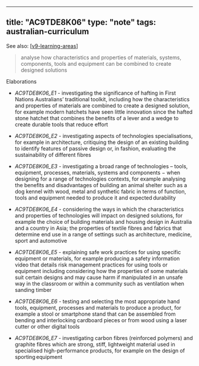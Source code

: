 
---
title: "AC9TDE8K06"
type: "note"
tags: australian-curriculum
---

See also: [[v9-learning-areas]]


> analyse how characteristics and properties of materials, systems, components, tools and equipment can be combined to create designed solutions

Elaborations


- _AC9TDE8K06_E1_ - investigating the significance of hafting in First Nations Australians’ traditional toolkit, including how the characteristics and properties of materials are combined to create a designed solution, for example modern hatchets have seen little innovation since the hafted stone hatchet that combines the benefits of a lever and a wedge to create durable tools that reduce effort

- _AC9TDE8K06_E2_ - investigating aspects of technologies specialisations, for example in architecture, critiquing the design of an existing building to identify features of passive design or, in fashion, evaluating the sustainability of different fibres

- _AC9TDE8K06_E3_ - investigating a broad range of technologies – tools, equipment, processes, materials, systems and components − when designing for a range of technologies contexts, for example analysing the benefits and disadvantages of building an animal shelter such as a dog kennel with wood, metal and synthetic fabric in terms of function, tools and equipment needed to produce it and expected durability

- _AC9TDE8K06_E4_ - considering the ways in which the characteristics and properties of technologies will impact on designed solutions, for example the choice of building materials and housing design in Australia and a country in Asia; the properties of textile fibres and fabrics that determine end use in a range of settings such as architecture, medicine, sport and automotive

- _AC9TDE8K06_E5_ - explaining safe work practices for using specific equipment or materials, for example producing a safety information video that details risk management practices for using tools or equipment including considering how the properties of some materials suit certain designs and may cause harm if manipulated in an unsafe way in the classroom or within a community such as ventilation when sanding timber

- _AC9TDE8K06_E6_ - testing and selecting the most appropriate hand tools, equipment, processes and materials to produce a product, for example a stool or smartphone stand that can be assembled from bending and interlocking cardboard pieces or from wood using a laser cutter or other digital tools

- _AC9TDE8K06_E7_ - investigating carbon fibres (reinforced polymers) and graphite fibres which are strong, stiff, lightweight material used in specialised high-performance products, for example on the design of sporting equipment

[//begin]: # "Autogenerated link references for markdown compatibility"
[v9-learning-areas]: ../v9-learning-areas "Learning Areas"
[//end]: # "Autogenerated link references"
